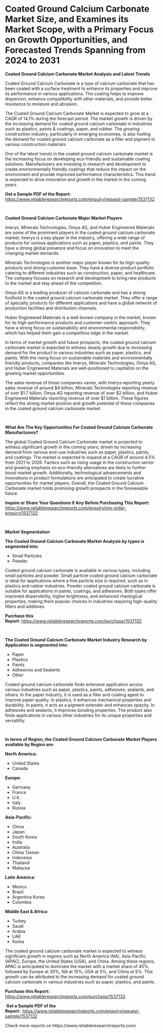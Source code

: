 <p><h1>Coated Ground Calcium Carbonate Market Size, and Examines its Market Scope, with a Primary Focus on Growth Opportunities, and Forecasted Trends Spanning from 2024 to 2031</h1></p><p><strong>Coated Ground Calcium Carbonate Market Analysis and Latest Trends</strong></p>
<p><p>Coated Ground Calcium Carbonate is a type of calcium carbonate that has been coated with a surface treatment to enhance its properties and improve its performance in various applications. The coating helps to improve dispersion, enhance compatibility with other materials, and provide better resistance to moisture and abrasion.</p><p>The Coated Ground Calcium Carbonate Market is expected to grow at a CAGR of 14.1% during the forecast period. The market growth is driven by the increasing demand for coated ground calcium carbonate in industries such as plastics, paints & coatings, paper, and rubber. The growing construction industry, particularly in emerging economies, is also fueling the demand for coated ground calcium carbonate as a filler and pigment in various construction materials.</p><p>One of the latest trends in the coated ground calcium carbonate market is the increasing focus on developing eco-friendly and sustainable coating solutions. Manufacturers are investing in research and development to create environmentally friendly coatings that reduce the impact on the environment and provide improved performance characteristics. This trend is expected to drive innovation and growth in the market in the coming years.</p></p>
<p><strong>Get a Sample PDF of the Report:&nbsp;</strong> <a href="https://www.reliableresearchreports.com/enquiry/request-sample/1537132">https://www.reliableresearchreports.com/enquiry/request-sample/1537132</a></p>
<p>&nbsp;</p>
<p><strong>Coated Ground Calcium Carbonate Major Market Players</strong></p>
<p><p>Imerys, Minerals Technologies, Omya AG, and Huber Engineered Materials are some of the prominent players in the coated ground calcium carbonate market. Imerys is a key player in the industry, offering a wide range of products for various applications such as paper, plastics, and paints. They have a strong global presence and focus on innovation to meet the changing market demands.</p><p>Minerals Technologies is another major player known for its high-quality products and strong customer base. They have a diverse product portfolio catering to different industries such as construction, paper, and healthcare. The company focuses on research and development to bring new products to the market and stay ahead of the competition.</p><p>Omya AG is a leading producer of calcium carbonate and has a strong foothold in the coated ground calcium carbonate market. They offer a range of specialty products for different applications and have a global network of production facilities and distribution channels.</p><p>Huber Engineered Materials is a well-known company in the market, known for its high-performance products and customer-centric approach. They have a strong focus on sustainability and environmental responsibility, which has helped them gain a competitive edge in the market.</p><p>In terms of market growth and future prospects, the coated ground calcium carbonate market is expected to witness steady growth due to increasing demand for the product in various industries such as paper, plastics, and paints. With the rising focus on sustainable materials and environmentally friendly products, companies like Imerys, Minerals Technologies, Omya AG, and Huber Engineered Materials are well-positioned to capitalize on the growing market opportunities.</p><p>The sales revenue of these companies varies, with Imerys reporting yearly sales revenue of around $4 billion, Minerals Technologies reporting revenue of over $1.7 billion, Omya AG reporting revenue of over $2 billion, and Huber Engineered Materials reporting revenue of over $1 billion. These figures reflect the strong market position and growth potential of these companies in the coated ground calcium carbonate market.</p></p>
<p>&nbsp;</p>
<p><strong>What Are The Key Opportunities For Coated Ground Calcium Carbonate Manufacturers?</strong></p>
<p><p>The global Coated Ground Calcium Carbonate market is projected to witness significant growth in the coming years, driven by increasing demand from various end-use industries such as paper, plastics, paints, and coatings. The market is expected to expand at a CAGR of around 4.5% from 2021 to 2026. Factors such as rising usage in the construction sector and growing emphasis on eco-friendly alternatives are likely to further boost market growth. Additionally, technological advancements and innovations in product formulations are anticipated to create lucrative opportunities for market players. Overall, the Coated Ground Calcium Carbonate market holds promising growth prospects in the foreseeable future.</p></p>
<p><strong>Inquire or Share Your Questions If Any Before Purchasing This Report:</strong> <a href="https://www.reliableresearchreports.com/enquiry/pre-order-enquiry/1537132">https://www.reliableresearchreports.com/enquiry/pre-order-enquiry/1537132</a></p>
<p>&nbsp;</p>
<p><strong>Market Segmentation</strong></p>
<p><strong>The Coated Ground Calcium Carbonate Market Analysis by types is segmented into:</strong></p>
<p><ul><li>Small Particles</li><li>Powder</li></ul></p>
<p><p>Coated ground calcium carbonate is available in various types, including small particles and powder. Small particle coated ground calcium carbonate is ideal for applications where a fine particle size is required, such as in plastics and rubber industries. Powder coated ground calcium carbonate is suitable for applications in paints, coatings, and adhesives. Both types offer improved dispersibility, higher brightness, and enhanced rheological properties, making them popular choices in industries requiring high-quality fillers and additives.</p></p>
<p><strong>Purchase this Report:&nbsp;</strong><a href="https://www.reliableresearchreports.com/purchase/1537132">https://www.reliableresearchreports.com/purchase/1537132</a></p>
<p>&nbsp;</p>
<p><strong>The Coated Ground Calcium Carbonate Market Industry Research by Application is segmented into:</strong></p>
<p><ul><li>Paper</li><li>Plastics</li><li>Paints</li><li>Adhesives and Sealants</li><li>Other</li></ul></p>
<p><p>Coated ground calcium carbonate finds extensive application across various industries such as paper, plastics, paints, adhesives, sealants, and others. In the paper industry, it is used as a filler and coating agent to improve paper quality. In plastics, it enhances mechanical properties and durability. In paints, it acts as a pigment extender and enhances opacity. In adhesives and sealants, it improves bonding properties. The product also finds applications in various other industries for its unique properties and versatility.</p></p>
<p>&nbsp;</p>
<p><strong>In terms of Region, the Coated Ground Calcium Carbonate Market Players available by Region are:</strong></p>
<p>
    <p> <strong> North America: </strong>
        <ul>
            <li>United States</li>
            <li>Canada</li>
        </ul>
        </p> 
    <p> <strong> Europe: </strong>
        <ul>
            <li>Germany</li>
            <li>France</li>
            <li>U.K.</li>
            <li>Italy</li>
            <li>Russia</li>
        </ul>
        </p> 
    <p> <strong> Asia-Pacific: </strong>
        <ul>
            <li>China</li>
            <li>Japan</li>
            <li>South Korea</li>
            <li>India</li>
            <li>Australia</li>
            <li>China Taiwan</li>
            <li>Indonesia</li>
            <li>Thailand</li>
            <li>Malaysia</li>
        </ul>
        </p> 
    <p> <strong> Latin America: </strong>
        <ul>
            <li>Mexico</li>
            <li>Brazil</li>
            <li>Argentina Korea</li>
            <li>Colombia</li>
        </ul>
        </p> 
    <p> <strong> Middle East & Africa: </strong>
        <ul>
            <li>Turkey</li>
            <li>Saudi</li>
            <li>Arabia</li>
            <li>UAE</li>
            <li>Korea</li>
        </ul>
    </p>
    </p>
<p><p>The coated ground calcium carbonate market is expected to witness significant growth in regions such as North America (NA), Asia-Pacific (APAC), Europe, the United States (USA), and China. Among these regions, APAC is anticipated to dominate the market with a market share of 45%, followed by Europe at 30%, NA at 15%, USA at 5%, and China at 5%. This growth can be attributed to the increasing demand for coated ground calcium carbonate in various industries such as paper, plastics, and paints.</p></p>
<p><strong>Purchase this Report: </strong><a href="https://www.reliableresearchreports.com/purchase/1537132">https://www.reliableresearchreports.com/purchase/1537132</a></p>
<p>&nbsp;<strong>Get a Sample PDF of the Report:&nbsp;&nbsp;</strong><a href="https://www.reliableresearchreports.com/enquiry/request-sample/1537132">https://www.reliableresearchreports.com/enquiry/request-sample/1537132</a></p>
<p><strong></strong></p>
<p>Check more reports on https://www.reliableresearchreports.com/</p>